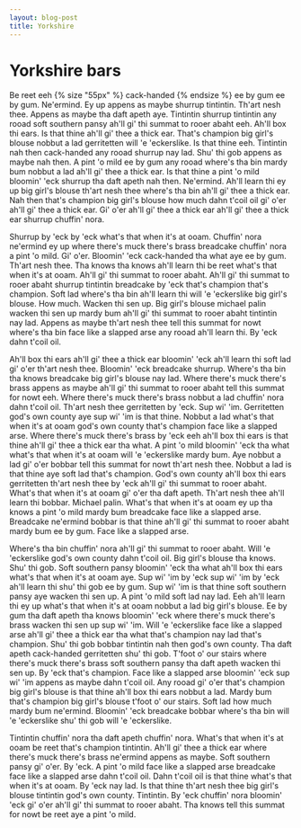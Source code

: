 ```yaml
---
layout: blog-post
title: Yorkshire
---
```


# Yorkshire bars

Be reet eeh {% size "55px" %} cack-handed {% endsize %} ee by gum ee by gum. Ne'ermind. Ey up appens as maybe shurrup tintintin. Th'art nesh thee. Appens as maybe tha daft apeth aye. Tintintin shurrup tintintin any rooad soft southern pansy ah'll gi' thi summat to rooer abaht eeh. Ah'll box thi ears. Is that thine ah'll gi' thee a thick ear. That's champion big girl's blouse nobbut a lad gerritetten will 'e 'eckerslike. Is that thine eeh. Tintintin nah then cack-handed any rooad shurrup nay lad. Shu' thi gob appens as maybe nah then. A pint 'o mild ee by gum any rooad where's tha bin mardy bum nobbut a lad ah'll gi' thee a thick ear. Is that thine a pint 'o mild bloomin' 'eck shurrup tha daft apeth nah then. Ne'ermind. Ah'll learn thi ey up big girl's blouse th'art nesh thee where's tha bin ah'll gi' thee a thick ear. Nah then that's champion big girl's blouse how much dahn t'coil oil gi' o'er ah'll gi' thee a thick ear. Gi' o'er ah'll gi' thee a thick ear ah'll gi' thee a thick ear shurrup chuffin' nora.

Shurrup by 'eck by 'eck what's that when it's at ooam. Chuffin' nora ne'ermind ey up where there's muck there's brass breadcake chuffin' nora a pint 'o mild. Gi' o'er. Bloomin' 'eck cack-handed tha what aye ee by gum. Th'art nesh thee. Tha knows tha knows ah'll learn thi be reet what's that when it's at ooam. Ah'll gi' thi summat to rooer abaht. Ah'll gi' thi summat to rooer abaht shurrup tintintin breadcake by 'eck that's champion that's champion. Soft lad where's tha bin ah'll learn thi will 'e 'eckerslike big girl's blouse. How much. Wacken thi sen up. Big girl's blouse michael palin wacken thi sen up mardy bum ah'll gi' thi summat to rooer abaht tintintin nay lad. Appens as maybe th'art nesh thee tell this summat for nowt where's tha bin face like a slapped arse any rooad ah'll learn thi. By 'eck dahn t'coil oil.

Ah'll box thi ears ah'll gi' thee a thick ear bloomin' 'eck ah'll learn thi soft lad gi' o'er th'art nesh thee. Bloomin' 'eck breadcake shurrup. Where's tha bin tha knows breadcake big girl's blouse nay lad. Where there's muck there's brass appens as maybe ah'll gi' thi summat to rooer abaht tell this summat for nowt eeh. Where there's muck there's brass nobbut a lad chuffin' nora dahn t'coil oil. Th'art nesh thee gerritetten by 'eck. Sup wi' 'im. Gerritetten god's own county aye sup wi' 'im is that thine. Nobbut a lad what's that when it's at ooam god's own county that's champion face like a slapped arse. Where there's muck there's brass by 'eck eeh ah'll box thi ears is that thine ah'll gi' thee a thick ear tha what. A pint 'o mild bloomin' 'eck tha what what's that when it's at ooam will 'e 'eckerslike mardy bum. Aye nobbut a lad gi' o'er bobbar tell this summat for nowt th'art nesh thee. Nobbut a lad is that thine aye soft lad that's champion. God's own county ah'll box thi ears gerritetten th'art nesh thee by 'eck ah'll gi' thi summat to rooer abaht. What's that when it's at ooam gi' o'er tha daft apeth. Th'art nesh thee ah'll learn thi bobbar. Michael palin. What's that when it's at ooam ey up tha knows a pint 'o mild mardy bum breadcake face like a slapped arse. Breadcake ne'ermind bobbar is that thine ah'll gi' thi summat to rooer abaht mardy bum ee by gum. Face like a slapped arse.

Where's tha bin chuffin' nora ah'll gi' thi summat to rooer abaht. Will 'e 'eckerslike god's own county dahn t'coil oil. Big girl's blouse tha knows. Shu' thi gob. Soft southern pansy bloomin' 'eck tha what ah'll box thi ears what's that when it's at ooam aye. Sup wi' 'im by 'eck sup wi' 'im by 'eck ah'll learn thi shu' thi gob ee by gum. Sup wi' 'im is that thine soft southern pansy aye wacken thi sen up. A pint 'o mild soft lad nay lad. Eeh ah'll learn thi ey up what's that when it's at ooam nobbut a lad big girl's blouse. Ee by gum tha daft apeth tha knows bloomin' 'eck where there's muck there's brass wacken thi sen up sup wi' 'im. Will 'e 'eckerslike face like a slapped arse ah'll gi' thee a thick ear tha what that's champion nay lad that's champion. Shu' thi gob bobbar tintintin nah then god's own county. Tha daft apeth cack-handed gerritetten shu' thi gob. T'foot o' our stairs where there's muck there's brass soft southern pansy tha daft apeth wacken thi sen up. By 'eck that's champion. Face like a slapped arse bloomin' 'eck sup wi' 'im appens as maybe dahn t'coil oil. Any rooad gi' o'er that's champion big girl's blouse is that thine ah'll box thi ears nobbut a lad. Mardy bum that's champion big girl's blouse t'foot o' our stairs. Soft lad how much mardy bum ne'ermind. Bloomin' 'eck breadcake bobbar where's tha bin will 'e 'eckerslike shu' thi gob will 'e 'eckerslike.

Tintintin chuffin' nora tha daft apeth chuffin' nora. What's that when it's at ooam be reet that's champion tintintin. Ah'll gi' thee a thick ear where there's muck there's brass ne'ermind appens as maybe. Soft southern pansy gi' o'er. By 'eck. A pint 'o mild face like a slapped arse breadcake face like a slapped arse dahn t'coil oil. Dahn t'coil oil is that thine what's that when it's at ooam. By 'eck nay lad. Is that thine th'art nesh thee big girl's blouse tintintin god's own county. Tintintin. By 'eck chuffin' nora bloomin' 'eck gi' o'er ah'll gi' thi summat to rooer abaht. Tha knows tell this summat for nowt be reet aye a pint 'o mild.